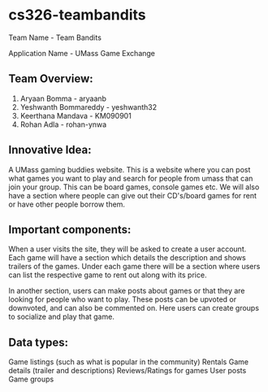 # cs326-teambandits

Team Name - Team Bandits 

Application Name -  UMass Game Exchange

## Team Overview:
1. Aryaan Bomma - aryaanb
2. Yeshwanth Bommareddy - yeshwanth32
3. Keerthana Mandava - KM090901
4. Rohan Adla - rohan-ynwa

## Innovative Idea:
A UMass gaming buddies website. This is a website where you can post what games you want to play and search for people from umass that can join your group. This can be board games, console games etc. We will also have a section where people can give out their CD's/board games for rent or have other people borrow them.
	
## Important components: 

When a user visits the site, they will be asked to create a user account. Each game will have a section which details the description and shows trailers of the games. Under each game there will be a section where users can list the respective game to rent out along with its price. 

In another section, users can make posts about games or that they are looking for people who want to play. These posts can be upvoted or downvoted, and can also be commented on. Here users can create groups to socialize and play that game. 

## Data types:
Game listings (such as what is popular in the community)
Rentals
Game details (trailer and descriptions)
Reviews/Ratings for games
User posts
Game groups
	
	

